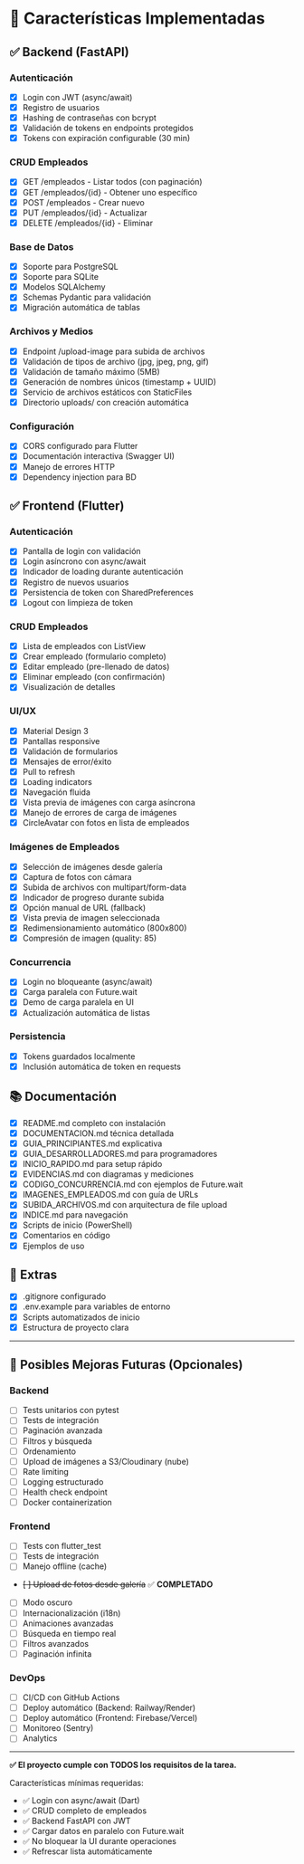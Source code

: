 # 🎯 Características Implementadas

## ✅ Backend (FastAPI)

### Autenticación
- [x] Login con JWT (async/await)
- [x] Registro de usuarios
- [x] Hashing de contraseñas con bcrypt
- [x] Validación de tokens en endpoints protegidos
- [x] Tokens con expiración configurable (30 min)

### CRUD Empleados
- [x] GET /empleados - Listar todos (con paginación)
- [x] GET /empleados/{id} - Obtener uno específico
- [x] POST /empleados - Crear nuevo
- [x] PUT /empleados/{id} - Actualizar
- [x] DELETE /empleados/{id} - Eliminar

### Base de Datos
- [x] Soporte para PostgreSQL
- [x] Soporte para SQLite
- [x] Modelos SQLAlchemy
- [x] Schemas Pydantic para validación
- [x] Migración automática de tablas

### Archivos y Medios
- [x] Endpoint /upload-image para subida de archivos
- [x] Validación de tipos de archivo (jpg, jpeg, png, gif)
- [x] Validación de tamaño máximo (5MB)
- [x] Generación de nombres únicos (timestamp + UUID)
- [x] Servicio de archivos estáticos con StaticFiles
- [x] Directorio uploads/ con creación automática

### Configuración
- [x] CORS configurado para Flutter
- [x] Documentación interactiva (Swagger UI)
- [x] Manejo de errores HTTP
- [x] Dependency injection para BD

## ✅ Frontend (Flutter)

### Autenticación
- [x] Pantalla de login con validación
- [x] Login asíncrono con async/await
- [x] Indicador de loading durante autenticación
- [x] Registro de nuevos usuarios
- [x] Persistencia de token con SharedPreferences
- [x] Logout con limpieza de token

### CRUD Empleados
- [x] Lista de empleados con ListView
- [x] Crear empleado (formulario completo)
- [x] Editar empleado (pre-llenado de datos)
- [x] Eliminar empleado (con confirmación)
- [x] Visualización de detalles

### UI/UX
- [x] Material Design 3
- [x] Pantallas responsive
- [x] Validación de formularios
- [x] Mensajes de error/éxito
- [x] Pull to refresh
- [x] Loading indicators
- [x] Navegación fluida
- [x] Vista previa de imágenes con carga asíncrona
- [x] Manejo de errores de carga de imágenes
- [x] CircleAvatar con fotos en lista de empleados

### Imágenes de Empleados
- [x] Selección de imágenes desde galería
- [x] Captura de fotos con cámara
- [x] Subida de archivos con multipart/form-data
- [x] Indicador de progreso durante subida
- [x] Opción manual de URL (fallback)
- [x] Vista previa de imagen seleccionada
- [x] Redimensionamiento automático (800x800)
- [x] Compresión de imagen (quality: 85)

### Concurrencia
- [x] Login no bloqueante (async/await)
- [x] Carga paralela con Future.wait
- [x] Demo de carga paralela en UI
- [x] Actualización automática de listas

### Persistencia
- [x] Tokens guardados localmente
- [x] Inclusión automática de token en requests

## 📚 Documentación

- [x] README.md completo con instalación
- [x] DOCUMENTACION.md técnica detallada
- [x] GUIA_PRINCIPIANTES.md explicativa
- [x] GUIA_DESARROLLADORES.md para programadores
- [x] INICIO_RAPIDO.md para setup rápido
- [x] EVIDENCIAS.md con diagramas y mediciones
- [x] CODIGO_CONCURRENCIA.md con ejemplos de Future.wait
- [x] IMAGENES_EMPLEADOS.md con guía de URLs
- [x] SUBIDA_ARCHIVOS.md con arquitectura de file upload
- [x] INDICE.md para navegación
- [x] Scripts de inicio (PowerShell)
- [x] Comentarios en código
- [x] Ejemplos de uso

## 🎨 Extras

- [x] .gitignore configurado
- [x] .env.example para variables de entorno
- [x] Scripts automatizados de inicio
- [x] Estructura de proyecto clara

---

## 🚧 Posibles Mejoras Futuras (Opcionales)

### Backend
- [ ] Tests unitarios con pytest
- [ ] Tests de integración
- [ ] Paginación avanzada
- [ ] Filtros y búsqueda
- [ ] Ordenamiento
- [ ] Upload de imágenes a S3/Cloudinary (nube)
- [ ] Rate limiting
- [ ] Logging estructurado
- [ ] Health check endpoint
- [ ] Docker containerization

### Frontend
- [ ] Tests con flutter_test
- [ ] Tests de integración
- [ ] Manejo offline (cache)
- ~~[ ] Upload de fotos desde galería~~ ✅ **COMPLETADO**
- [ ] Modo oscuro
- [ ] Internacionalización (i18n)
- [ ] Animaciones avanzadas
- [ ] Búsqueda en tiempo real
- [ ] Filtros avanzados
- [ ] Paginación infinita

### DevOps
- [ ] CI/CD con GitHub Actions
- [ ] Deploy automático (Backend: Railway/Render)
- [ ] Deploy automático (Frontend: Firebase/Vercel)
- [ ] Monitoreo (Sentry)
- [ ] Analytics

---

**✅ El proyecto cumple con TODOS los requisitos de la tarea.**

Características mínimas requeridas:
- ✅ Login con async/await (Dart)
- ✅ CRUD completo de empleados
- ✅ Backend FastAPI con JWT
- ✅ Cargar datos en paralelo con Future.wait
- ✅ No bloquear la UI durante operaciones
- ✅ Refrescar lista automáticamente
